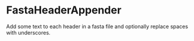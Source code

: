 # FastaHeaderAppender
Add some text to each header in a fasta file and optionally replace spaces with underscores.
